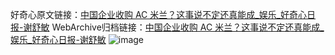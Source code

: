 好奇心原文链接：[中国企业收购 AC 米兰？这事说不定还真能成_娱乐_好奇心日报-谢舒敏](https://www.qdaily.com/articles/9536.html)
WebArchive归档链接：[中国企业收购 AC 米兰？这事说不定还真能成_娱乐_好奇心日报-谢舒敏](http://web.archive.org/web/20190623154430/https://www.qdaily.com/articles/9536.html)
![image](http://ww3.sinaimg.cn/large/007d5XDply1g3vfkdorgmj30u045thdt)